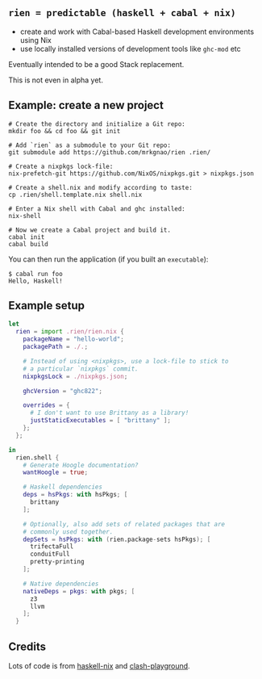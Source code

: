 ## `rien = predictable (haskell + cabal + nix)`

* create and work with Cabal-based Haskell development environments using Nix 
* use locally installed versions of development tools like `ghc-mod` etc

Eventually intended to be a good Stack replacement.

This is not even in alpha yet.

## Example: create a new project

```shell
# Create the directory and initialize a Git repo:
mkdir foo && cd foo && git init

# Add `rien` as a submodule to your Git repo:
git submodule add https://github.com/mrkgnao/rien .rien/

# Create a nixpkgs lock-file:
nix-prefetch-git https://github.com/NixOS/nixpkgs.git > nixpkgs.json

# Create a shell.nix and modify according to taste:
cp .rien/shell.template.nix shell.nix

# Enter a Nix shell with Cabal and ghc installed:
nix-shell

# Now we create a Cabal project and build it.
cabal init
cabal build
```

You can then run the application (if you built an `executable`):

```
$ cabal run foo
Hello, Haskell!
```

## Example setup

```nix
let 
  rien = import .rien/rien.nix {
    packageName = "hello-world";
    packagePath = ./.;

    # Instead of using <nixpkgs>, use a lock-file to stick to
    # a particular `nixpkgs` commit.
    nixpkgsLock = ./nixpkgs.json;

    ghcVersion = "ghc822";

    overrides = {
      # I don't want to use Brittany as a library!
      justStaticExecutables = [ "brittany" ];
    };
  };

in
  rien.shell {
    # Generate Hoogle documentation?
    wantHoogle = true;

    # Haskell dependencies
    deps = hsPkgs: with hsPkgs; [
      brittany
    ];

    # Optionally, also add sets of related packages that are
    # commonly used together.
    depSets = hsPkgs: with (rien.package-sets hsPkgs); [
      trifectaFull
      conduitFull
      pretty-printing
    ];

    # Native dependencies
    nativeDeps = pkgs: with pkgs; [
      z3
      llvm
    ];
  }
```

## Credits

Lots of code is from [haskell-nix](https://github.com/Gabriel439/haskell-nix)
and [clash-playground](https://github.com/thoughtpolice/clash-playground).
